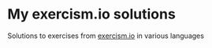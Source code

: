 # My exercism.io solutions

Solutions to exercises from [exercism.io](http://exercism.io)
in various languages

